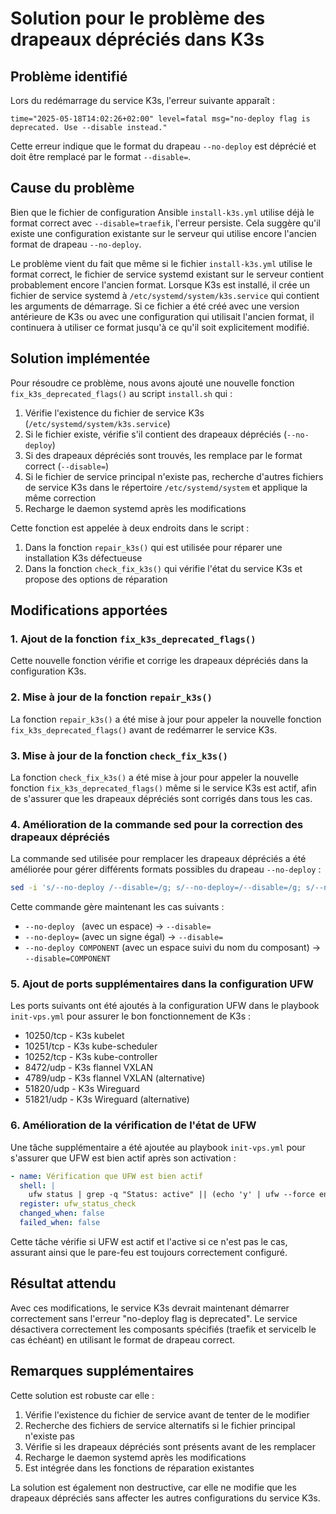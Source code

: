 # Solution pour le problème des drapeaux dépréciés dans K3s

## Problème identifié

Lors du redémarrage du service K3s, l'erreur suivante apparaît :

```
time="2025-05-18T14:02:26+02:00" level=fatal msg="no-deploy flag is deprecated. Use --disable instead."
```

Cette erreur indique que le format du drapeau `--no-deploy` est déprécié et doit être remplacé par le format `--disable=`.

## Cause du problème

Bien que le fichier de configuration Ansible `install-k3s.yml` utilise déjà le format correct avec `--disable=traefik`, l'erreur persiste. Cela suggère qu'il existe une configuration existante sur le serveur qui utilise encore l'ancien format de drapeau `--no-deploy`.

Le problème vient du fait que même si le fichier `install-k3s.yml` utilise le format correct, le fichier de service systemd existant sur le serveur contient probablement encore l'ancien format. Lorsque K3s est installé, il crée un fichier de service systemd à `/etc/systemd/system/k3s.service` qui contient les arguments de démarrage. Si ce fichier a été créé avec une version antérieure de K3s ou avec une configuration qui utilisait l'ancien format, il continuera à utiliser ce format jusqu'à ce qu'il soit explicitement modifié.

## Solution implémentée

Pour résoudre ce problème, nous avons ajouté une nouvelle fonction `fix_k3s_deprecated_flags()` au script `install.sh` qui :

1. Vérifie l'existence du fichier de service K3s (`/etc/systemd/system/k3s.service`)
2. Si le fichier existe, vérifie s'il contient des drapeaux dépréciés (`--no-deploy`)
3. Si des drapeaux dépréciés sont trouvés, les remplace par le format correct (`--disable=`)
4. Si le fichier de service principal n'existe pas, recherche d'autres fichiers de service K3s dans le répertoire `/etc/systemd/system` et applique la même correction
5. Recharge le daemon systemd après les modifications

Cette fonction est appelée à deux endroits dans le script :

1. Dans la fonction `repair_k3s()` qui est utilisée pour réparer une installation K3s défectueuse
2. Dans la fonction `check_fix_k3s()` qui vérifie l'état du service K3s et propose des options de réparation

## Modifications apportées

### 1. Ajout de la fonction `fix_k3s_deprecated_flags()`

Cette nouvelle fonction vérifie et corrige les drapeaux dépréciés dans la configuration K3s.

### 2. Mise à jour de la fonction `repair_k3s()`

La fonction `repair_k3s()` a été mise à jour pour appeler la nouvelle fonction `fix_k3s_deprecated_flags()` avant de redémarrer le service K3s.

### 3. Mise à jour de la fonction `check_fix_k3s()`

La fonction `check_fix_k3s()` a été mise à jour pour appeler la nouvelle fonction `fix_k3s_deprecated_flags()` même si le service K3s est actif, afin de s'assurer que les drapeaux dépréciés sont corrigés dans tous les cas.

### 4. Amélioration de la commande sed pour la correction des drapeaux dépréciés

La commande sed utilisée pour remplacer les drapeaux dépréciés a été améliorée pour gérer différents formats possibles du drapeau `--no-deploy` :

```bash
sed -i 's/--no-deploy /--disable=/g; s/--no-deploy=/--disable=/g; s/--no-deploy\([[:space:]]\+\)\([[:alnum:]]\+\)/--disable=\2/g' /etc/systemd/system/k3s.service
```

Cette commande gère maintenant les cas suivants :
- `--no-deploy ` (avec un espace) -> `--disable=`
- `--no-deploy=` (avec un signe égal) -> `--disable=`
- `--no-deploy COMPONENT` (avec un espace suivi du nom du composant) -> `--disable=COMPONENT`

### 5. Ajout de ports supplémentaires dans la configuration UFW

Les ports suivants ont été ajoutés à la configuration UFW dans le playbook `init-vps.yml` pour assurer le bon fonctionnement de K3s :

- 10250/tcp - K3s kubelet
- 10251/tcp - K3s kube-scheduler
- 10252/tcp - K3s kube-controller
- 8472/udp - K3s flannel VXLAN
- 4789/udp - K3s flannel VXLAN (alternative)
- 51820/udp - K3s Wireguard
- 51821/udp - K3s Wireguard (alternative)

### 6. Amélioration de la vérification de l'état de UFW

Une tâche supplémentaire a été ajoutée au playbook `init-vps.yml` pour s'assurer que UFW est bien actif après son activation :

```yaml
- name: Vérification que UFW est bien actif
  shell: |
    ufw status | grep -q "Status: active" || (echo 'y' | ufw --force enable)
  register: ufw_status_check
  changed_when: false
  failed_when: false
```

Cette tâche vérifie si UFW est actif et l'active si ce n'est pas le cas, assurant ainsi que le pare-feu est toujours correctement configuré.

## Résultat attendu

Avec ces modifications, le service K3s devrait maintenant démarrer correctement sans l'erreur "no-deploy flag is deprecated". Le service désactivera correctement les composants spécifiés (traefik et servicelb le cas échéant) en utilisant le format de drapeau correct.

## Remarques supplémentaires

Cette solution est robuste car elle :

1. Vérifie l'existence du fichier de service avant de tenter de le modifier
2. Recherche des fichiers de service alternatifs si le fichier principal n'existe pas
3. Vérifie si les drapeaux dépréciés sont présents avant de les remplacer
4. Recharge le daemon systemd après les modifications
5. Est intégrée dans les fonctions de réparation existantes

La solution est également non destructive, car elle ne modifie que les drapeaux dépréciés sans affecter les autres configurations du service K3s.
